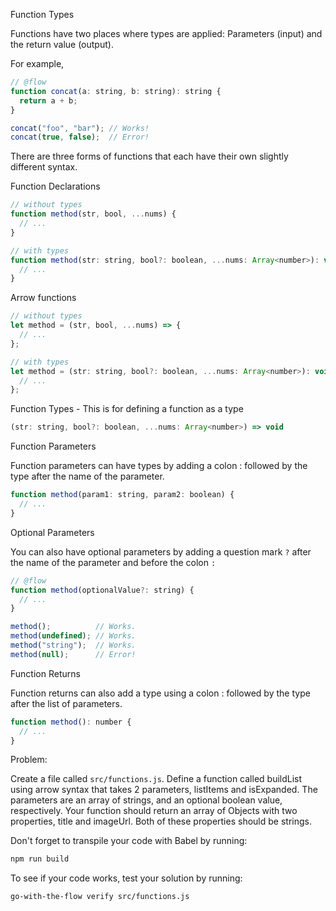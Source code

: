 Function Types

Functions have two places where types are applied: Parameters (input) and the return value (output).

For example,

```js
// @flow
function concat(a: string, b: string): string {
  return a + b;
}

concat("foo", "bar"); // Works!
concat(true, false);  // Error!
```

There are three forms of functions that each have their own slightly different syntax.

Function Declarations
```js
// without types
function method(str, bool, ...nums) {
  // ...
}

// with types
function method(str: string, bool?: boolean, ...nums: Array<number>): void {
  // ...
}
```

Arrow functions
```js
// without types
let method = (str, bool, ...nums) => {
  // ...
};

// with types
let method = (str: string, bool?: boolean, ...nums: Array<number>): void => {
  // ...
};
```

Function Types - This is for defining a function as a type

```js
(str: string, bool?: boolean, ...nums: Array<number>) => void
```

Function Parameters

Function parameters can have types by adding a colon : followed by the type after the name of the parameter.

```js
function method(param1: string, param2: boolean) {
  // ...
}
```

Optional Parameters

You can also have optional parameters by adding a question mark `?` after the name of the parameter and before the colon `:`

```js
// @flow
function method(optionalValue?: string) {
  // ...
}

method();          // Works.
method(undefined); // Works.
method("string");  // Works.
method(null);      // Error!
```

Function Returns

Function returns can also add a type using a colon : followed by the type after the list of parameters.

```js
function method(): number {
  // ...
}
```


Problem:

Create a file called `src/functions.js`. Define a function called buildList using arrow syntax that takes 2 parameters, listItems and isExpanded.  The parameters are an array of strings, and an optional boolean value, respectively.  Your function should return an array of Objects with two properties, title and imageUrl.  Both of these properties should be strings.

Don't forget to transpile your code with Babel by running:
```bash
npm run build
```

To see if your code works, test your solution by running:

```bash
go-with-the-flow verify src/functions.js
```
